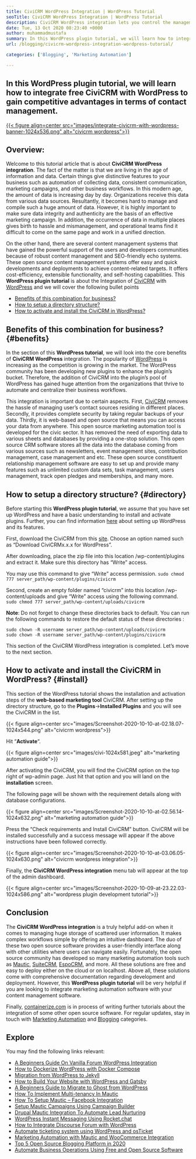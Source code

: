 ```yaml
---
title: CiviCRM WordPress Integration | WordPress Tutorial
seoTitle: CiviCRM WordPress Integration | WordPress Tutorial
description: CiviCRM WordPress integration lets you control the management of data and workflows. Best guide about the effective usage of open-source CiviCRM with WordPress.
date: Tue, 13 Oct 2020 08:23:40 +0000
author: muhammadmustafa
summary: In this WordPress plugin tutorial, we will learn how to integrate free CiviCRM with WordPress to gain competitive advantages in terms of contact management.
url: /blogging/civicrm-wordpress-integration-wordpress-tutorial/

categories: ['Blogging', 'Marketing Automation']

---
```

## In this WordPress plugin tutorial, we will learn how to integrate free CiviCRM with WordPress to gain competitive advantages in terms of contact management.

[{{< figure align=center src="images/integrate-civicrm-with-wordpress-banner-1024x536.png" alt="civicrm wordpress">}}][1] 

## Overview:

Welcome to this tutorial article that is about **CiviCRM WordPress integration**. The fact of the matter is that we are living in the age of information and data. Certain things give distinctive features to your business such as automation of collecting data, consistent communication, marketing campaigns, and other business workflows. In this modern age, the amount of data is increasing day by day. Organizations receive this data from various data sources. Resultantly, it becomes hard to manage and compile such a huge amount of data. However, it is highly important to make sure data integrity and authenticity are the basis of an effective marketing campaign. In addition, the occurrence of data in multiple places gives birth to hassle and mismanagement, and operational teams find it difficult to come on the same page and work in a unified direction.

On the other hand, there are several content management systems that have gained the powerful support of the users and developers communities because of robust content management and SEO-friendly echo systems. These open source content management systems offer easy and quick developments and deployments to achieve content-related targets. It offers cost-efficiency, extensible functionality, and self-hosting capabilities. This **WordPress plugin tutorial** is about the Integration of [CiviCRM][2] with [WordPress][3] and we will cover the following bullet points

  * [Benefits of this combination for business?][4]
  * [How to setup a directory structure?][5]
  * [How to activate and install the CiviCRM in WordPress?][6]

## Benefits of this combination for business? {#benefits}

In the section of this **WordPress tutorial**, we will look into the core benefits of **CiviCRM WordPress** integration. The popularity of [WordPress][3] is increasing as the competition is growing in the market. The WordPress community has been developing new plugins to enhance the plugin’s bucket. Therefore, the addition of CiviCRM into the plugin’s pool of WordPress has gained huge attention from the organizations that thrive to automate and centralize their business workflows. 

This integration is important due to certain aspects. First, [CiviCRM][2] removes the hassle of managing user’s contact sources residing in different places. Secondly, it provides complete security by taking regular backups of your data. Thirdly, it is web-based and open source that means you can access your data from anywhere. This open source marketing automation tool is developed for the civic sector. It has removed the need of exporting data to various sheets and databases by providing a one-stop solution. This open source CRM software stores all the data into the database coming from various sources such as newsletters, event management sites, contribution management, case management and etc. These open source constituent relationship management software are easy to set up and provide many features such as unlimited custom data sets, task management, users management, track open pledges and memberships, and many more.

## How to setup a directory structure? {#directory}

Before starting this **WordPress plugin tutorial**, we assume that you have set up WordPress and have a basic understanding to install and activate plugins. Further, you can find information [here][7] about setting up WordPress and its features. 

First, download the CiviCRM from this [site][8]. Choose an option named such as “Download CiviCRMx.x.x for WordPress”. 

After downloading, place the zip file into this location /wp-content/plugins and extract it. Make sure this directory has “Write” access. 

You may use this command to give “Write” access permission. `sudo chmod 777 server_path/wp-content/plugins/civicrm`

Second, create an empty folder named “civicrm” into this location /wp-content/uploads and give “Write” access using the following command.  
`sudo chmod 777 server_path/wp-content/uploads/civicrm`

**Note**: Do not forget to change these directories back to default. You can run the following commands to restore the default status of these directories :

<div class="is-layout-flow wp-block-group">
  <div class="wp-block-group__inner-container">
    <p>
      <code>sudo chown -R username server_path/wp-content/uploads/civicrm<br>sudo chown -R username server_path/wp-content/plugins/civicrm</code>
    </p>
  </div>
</div>

This section of the CiviCRM WordPress integration is completed. Let’s move to the next section. 

## How to activate and install the CiviCRM in WordPress? {#install}

This section of the WordPress tutorial shows the installation and activation steps of the **web-based marketing tool** CiviCRM. After setting up the directory structure, go to the **Plugins**->**Installed Plugins** and you will see the CiviCRM in the list.

{{< figure align=center src="images/Screenshot-2020-10-10-at-02.18.07-1024x544.png" alt="civicrm wordpress">}}  

Hit “**Activate**“.

{{< figure align=center src="images/civi-1024x581.jpeg" alt="marketing automation guide">}}  

After activating the CiviCRM, you will find the CiviCRM option on the top right of wp-admin page. Just hit that option and you will land on the **installation** screen. 

The following page will be shown with the requirement details along with database configurations. 

{{< figure align=center src="images/Screenshot-2020-10-10-at-02.56.14-1024x632.png" alt="marketing automation guide">}}  

Press the “Check requirements and Install CiviCRM” button. CiviCRM will be installed successfully and a success message will appear if the above instructions have been followed correctly.

{{< figure align=center src="images/Screenshot-2020-10-10-at-03.06.05-1024x630.png" alt="civicrm wordpress integration">}}  

Finally, the **CiviCRM WordPress integration** menu tab will appear at the top of the admin dashboard. 

{{< figure align=center src="images/Screenshot-2020-10-09-at-23.22.03-1024x586.png" alt="wordpress plugin development tutorial">}}  

## Conclusion 

The **CiviCRM WordPress integration** is a truly helpful add-on when it comes to managing huge storage of scattered user information. It makes complex workflows simple by offering an intuitive dashboard. The duo of these two open source software provides a user-friendly interface along with other utilities where users can navigate easily. Fortunately, the open source community has developed so many marketing automation tools such as [Mautic][9], [SuiteCRM][10], [EspoCRM][11], and more. All these solutions are free and easy to deploy either on the cloud or on localhost. Above all, these solutions come with comprehensive documentation regarding development and deployment. However, this **WordPress plugin tutorial** will be very helpful if you are looking to integrate marketing automation software with your content management software.

Finally, [containerize.com][12] is in process of writing further tutorials about the integration of some other open source software. For regular updates, stay in touch with [Marketing Automation][1] and [Blogging][13] categories.

## Explore

You may find the following links relevant:

  * [A Beginners Guide On Vanilla Forum WordPress Integration][14]
  * [How to Dockerize WordPress with Docker Compose][15]
  * [Migration from WordPress to Jekyll][16]
  * [How to Build Your Website with WordPress and Gatsby][17]
  * [A Beginners Guide to Migrate to Ghost from WordPress][18]
  * [How To Implement Multi-tenancy In Mautic][19]
  * [How To Setup Mautic – Facebook Integration][20]
  * [Setup Mautic Campaigns Using Campaign Builder][21]
  * [Drupal Mautic Integration To Automate Lead Nurturing][22]
  * [WordPress Instant Messaging Using Rocket.chat][23]
  * [How to Integrate Discourse Forum with WordPress][24]
  * [Automate ticketing system using WordPress and osTicket][25]
  * [Marketing Automation with Mautic and WooCommerce Integration][26]
  * [Top 5 Open Source Blogging Platform in 2020][27]
  * [Automate Business Operations Using Free and Open Source Software][28]

 [1]: https://products.containerize.com/marketing-automation
 [2]: https://products.containerize.com/marketing-automation/civicrm
 [3]: https://products.containerize.com/blogging/wordpress
 [4]: #benefits
 [5]: #directory
 [6]: #install
 [7]: https://products.containerize.com/blogging/wordpress/
 [8]: https://civicrm.org/download
 [9]: https://products.containerize.com/marketing-automation/mautic/
 [10]: https://products.containerize.com/marketing-automation/suitecrm/
 [11]: https://products.containerize.com/marketing-automation/espocrm/
 [12]: https://href.li/?https://www.containerize.com/
 [13]: https://products.containerize.com/blogging
 [14]: https://blog.containerize.com/2021/01/13/a-beginners-guide-on-vanilla-forum-wordpress-integration/
 [15]: https://blog.containerize.com/2020/12/18/how-to-dockerize-wordpress-with-docker-compose/
 [16]: https://blog.containerize.com/2020/12/02/quick-guide-on-how-to-migrate-from-wordpress-to-jekyll/
 [17]: https://blog.containerize.com/2020/11/25/how-to-build-your-website-with-wordpress-and-gatsby/
 [18]: https://blog.containerize.com/2020/11/18/step-by-step-guide-migrate-to-ghost-from-wordpress/
 [19]: https://blog.containerize.com/2020/12/11/how-to-implement-multi-tenancy-in-mautic/
 [20]: https://blog.containerize.com/2020/12/04/how-to-setup-mautic-facebook-integration/
 [21]: https://blog.containerize.com/2020/11/27/how-to-setup-marketing-campaigns-using-mautic-campaign-builder/
 [22]: https://blog.containerize.com/2020/10/14/mautic-and-drupal-integration-to-automate-lead-nurturing/
 [23]: https://blog.containerize.com/2020/10/15/instantly-communicate-with-customers-using-wordpress-and-rocket.chat/
 [24]: https://blog.containerize.com/2020/10/14/how-to-integrate-discourse-forum-with-wordpress/
 [25]: https://blog.containerize.com/2020/10/13/automate-ticketing-system-using-wordpress-and-osticket/
 [26]: https://blog.containerize.com/2020/10/12/marketing-automation-using-mautic-and-wordpress-woocommerce/
 [27]: https://blog.containerize.com/2020/10/07/top-5-open-source-blogging-platform-in-2020/
 [28]: https://blog.containerize.com/2020/08/27/automate-business-operations-using-open-source-software/